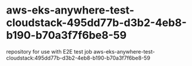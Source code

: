 # aws-eks-anywhere-test-cloudstack-495dd77b-d3b2-4eb8-b190-b70a3f7f6be8-59
repository for use with E2E test job aws-eks-anywhere-test-cloudstack:495dd77b-d3b2-4eb8-b190-b70a3f7f6be8-59
